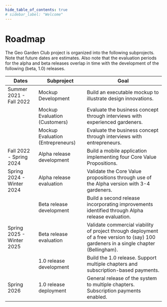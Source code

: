 ```yaml
---
hide_table_of_contents: true
# sidebar_label: "Welcome"
---
```


# Roadmap

The Geo Garden Club project is organized into the following subprojects. Note that future dates are estimates. Also note that the evaluation periods for the alpha and beta releases overlap in time with the development of the following (beta, 1.0) releases.

| Dates                     | Subproject                        | Goal                                                                                                                                   |
|---------------------------|-----------------------------------|----------------------------------------------------------------------------------------------------------------------------------------|
| Summer 2021 - Fall 2022   | Mockup Development                | Build an executable mockup to illustrate design innovations.                                                                           | 
|                           | Mockup Evaluation (Customers)     | Evaluate the business concept through interviews with experienced gardeners.                                                           |
|                           | Mockup Evaluation (Entrepreneurs) | Evaluate the business concept through interviews with entrepreneurs.                                                                   | 
| Fall 2022 - Spring 2024   | Alpha release development         | Build a mobile application implementing four Core Value Propositions.                                                                  |
| Spring 2024 - Winter 2024 | Alpha release evaluation          | Validate the Core Value propositions through use of the Alpha version with 3-4 gardeners.                                              |
|                           | Beta release development          | Build a second release incorporating improvements identified through Alpha release evaluation.                                         | 
| Spring 2025 - Winter 2025 | Beta release evaluation           | Validate commercial viability of project through deployment of a free version to (say) 100 gardeners in a single chapter (Bellingham). |
|                           | 1.0 release development           | Build the 1.0 release. Support multiple chapters and subscription-based payments.                                                      | 
| Spring 2026               | 1.0 release deployment            | General release of the system to multiple chapters. Subscription payments enabled.                                                     |
